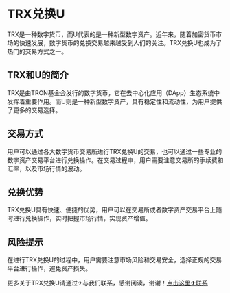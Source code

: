 # TRX兑换U

TRX是一种数字货币，而U代表的是一种新型数字资产。近年来，随着加密货币市场的快速发展，数字货币的兑换交易越来越受到人们的关注。TRX兑换U也成为了热门的交易方式之一。

## TRX和U的简介
TRX是由TRON基金会发行的数字货币，它在去中心化应用（DApp）生态系统中发挥着重要作用。而U则是一种新型数字资产，具有稳定性和流动性，为用户提供了更多的交易选择。

## 交易方式
用户可以通过各大数字货币交易所进行TRX兑换U的交易，也可以通过一些专业的数字资产交易平台进行兑换操作。在交易过程中，用户需要注意交易所的手续费和汇率，以及市场行情的波动。

## 兑换优势
TRX兑换U具有快速、便捷的优势，用户可以在交易所或者数字资产交易平台上随时进行兑换操作，实时把握市场行情，实现资产增值。

## 风险提示
在进行TRX兑换U的过程中，用户需要注意市场风险和交易安全，选择正规的交易平台进行操作，避免资产损失。

更多关于TRX兑换U请通过✈与我们联系，感谢阅读，谢谢！[点击这里✈联系](https://t.me/shalongbot)